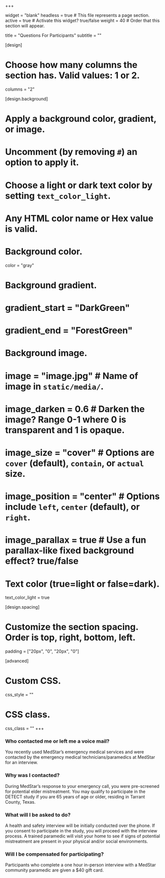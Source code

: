 +++

widget = "blank" 
headless = true  # This file represents a page section.
active = true  # Activate this widget? true/false
weight = 40  # Order that this section will appear.

title = "Questions For Participants"
subtitle = ""

[design]
  # Choose how many columns the section has. Valid values: 1 or 2.
  columns = "2"

[design.background]
  # Apply a background color, gradient, or image.
  #   Uncomment (by removing `#`) an option to apply it.
  #   Choose a light or dark text color by setting `text_color_light`.
  #   Any HTML color name or Hex value is valid.

  # Background color.
   color = "gray"
  
  # Background gradient.
  # gradient_start = "DarkGreen"
  # gradient_end = "ForestGreen"
  
  # Background image.
  # image = "image.jpg"  # Name of image in `static/media/`.
  # image_darken = 0.6  # Darken the image? Range 0-1 where 0 is transparent and 1 is opaque.
  # image_size = "cover"  #  Options are `cover` (default), `contain`, or `actual` size.
  # image_position = "center"  # Options include `left`, `center` (default), or `right`.
  # image_parallax = true  # Use a fun parallax-like fixed background effect? true/false
  
  # Text color (true=light or false=dark).
  text_color_light = true

[design.spacing]
  # Customize the section spacing. Order is top, right, bottom, left.
  padding = ["20px", "0", "20px", "0"]

[advanced]
 # Custom CSS. 
 css_style = ""
 
 # CSS class.
 css_class = ""
+++


### **Who contacted me or left me a voice mail?**

You recently used MedStar’s emergency medical services and were contacted by the emergency medical technicians/paramedics at MedStar for an interview.

### **Why was I contacted?**

During MedStar’s response to your emergency call, you were pre-screened for potential elder mistreatment. You may qualify to participate in the DETECT study if you are 65 years of age or older, residing in Tarrant County, Texas.

### **What will I be asked to do?**

A health and safety interview will be initially conducted over the phone. If you consent to participate in the study, you will proceed with the interview process. A trained paramedic will visit your home to see if signs of potential mistreatment are present in your physical and/or social environments.

### **Will I be compensated for participating?**

Participants who complete a one hour in-person interview with a MedStar community paramedic are given a $40 gift card.
